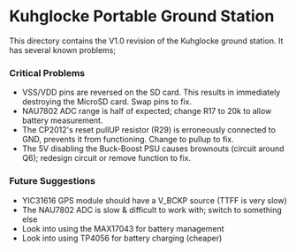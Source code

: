 # Kuhglocke Portable Ground Station

This directory contains the V1.0 revision of the Kuhglocke ground station. It has several known problems;

### Critical Problems
- VSS/VDD pins are reversed on the SD card. This results in immediately destroying the MicroSD card. Swap pins to fix.
- NAU7802 ADC range is half of expected; change R17 to 20k to allow battery measurement.
- The CP2012's reset pullUP resistor (R29) is erroneously connected to GND, prevents it from functioning. Change to pullup to fix.
- The 5V disabling the Buck-Boost PSU causes brownouts (circuit around Q6); redesign circuit or remove function to fix.

### Future Suggestions
- YIC31616 GPS module should have a V_BCKP source (TTFF is very slow)
- The NAU7802 ADC is slow & difficult to work with; switch to something else
- Look into using the MAX17043 for battery management
- Look into using TP4056 for battery charging (cheaper)